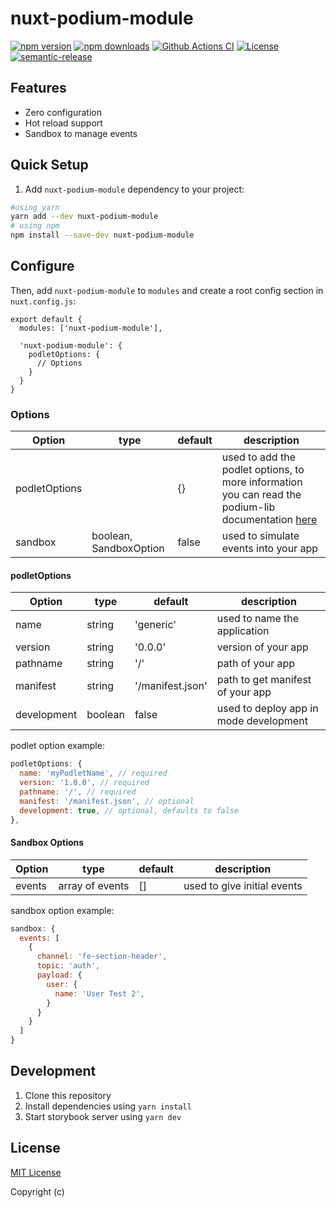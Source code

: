 # nuxt-podium-module

[![npm version][npm-version-src]][npm-version-href]
[![npm downloads][npm-downloads-src]][npm-downloads-href]
[![Github Actions CI][github-actions-ci-src]][github-actions-ci-href]
[![License][license-src]][license-href]
[![semantic-release](https://img.shields.io/badge/%20%20%F0%9F%93%A6%F0%9F%9A%80-semantic--release-e10079.svg)](https://github.com/semantic-release/semantic-release)


## Features

- Zero configuration
- Hot reload support
- Sandbox to manage events

## Quick Setup

1. Add `nuxt-podium-module` dependency to your project:

```bash
#using yarn
yarn add --dev nuxt-podium-module
# using npm
npm install --save-dev nuxt-podium-module
```

## Configure

Then, add `nuxt-podium-module` to `modules` and create a root config section in `nuxt.config.js`:

```js[nuxt.config.js]
export default {
  modules: ['nuxt-podium-module'],

  'nuxt-podium-module': {
    podletOptions: {
      // Options
    }
  }
}
```

### Options

| Option         | type | default  |  description
|----------------|------|----------|---|
|  podletOptions |  | {} |  used to add the podlet options, to more information you can read the podium-lib documentation [here](https://podium-lib.io/docs/podlet/getting_started) |
|  sandbox | boolean, SandboxOption  | false  | used to simulate events into your app  |

#### podletOptions
|  Option     | type         | default      | description  |
| ----------- | -------- | ---------------- | ----- |
| name        | string   | 'generic'        | used to name the application |
| version     | string   | '0.0.0'          | version of your app |
| pathname    | string   | '/'              | path of your app |
| manifest    | string   | '/manifest.json' | path to get manifest of your app |
| development | boolean  | false            | used to deploy app in mode development |

podlet option example:

```js
podletOptions: {
  name: 'myPodletName', // required
  version: '1.0.0', // required
  pathname: '/', // required
  manifest: '/manifest.json', // optional
  development: true, // optional, defaults to false
},
```

#### Sandbox Options
|  Option     | type         | default      | description  |
| ----------- | -------- | ---------------- | ----- |
| events        | array of events  | []       | used to give initial events |

sandbox option example:
```js
sandbox: {
  events: [
    {
      channel: 'fe-section-header',
      topic: 'auth',
      payload: {
        user: {
          name: 'User Test 2',
        }
      }
    }
  ]
}
```
## Development

1. Clone this repository
2. Install dependencies using `yarn install`
3. Start storybook server using `yarn dev`

## License

[MIT License](./LICENSE)

Copyright (c)

<!-- Badges -->
[npm-version-src]: https://img.shields.io/npm/v/nuxt-podium-module/latest.svg
[npm-version-href]: https://npmjs.com/package/nuxt-podium-module

[npm-downloads-src]: https://img.shields.io/npm/dt/nuxt-podium-module.svg
[npm-downloads-href]: https://npmjs.com/package/nuxt-podium-module

[github-actions-ci-src]: https://github.com/natoehv/nuxt-podium-module/workflows/ci/badge.svg
[github-actions-ci-href]: https://github.com/natoehv/nuxt-podium-module/actions?query=workflow%3Aci

[codecov-src]: https://img.shields.io/codecov/c/github/natoehv/nuxt-podium-module.svg
[codecov-href]: https://codecov.io/gh/natoehv/nuxt-podium-module

[license-src]: https://img.shields.io/npm/l/nuxt-podium-module.svg
[license-href]: https://npmjs.com/package/nuxt-podium-module
